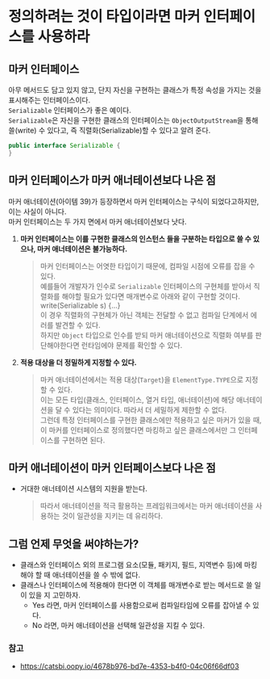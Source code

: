 # 정의하려는 것이 타입이라면 마커 인터페이스를 사용하라

## 마커 인터페이스
아무 메서드도 담고 있지 않고, 단지 자신을 구현하는 클래스가 특정 속성을 가지는 것을 표시해주는 인터페이스이다.  
`Serializable` 인터페이스가 좋은 예이다.  
`Serializable`은 자신을 구현한 클래스의 인터페이스는 `ObjectOutputStream`을 통해 쓸(write) 수 있다고, 즉 직렬화(Serializable)할 수 있다고 알려 준다.

```java
public interface Serializable {
}
```
## 마커 인터페이스가 마커 애너테이션보다 나은 점
마커 애너테이션(아이템 39)가 등장하면서 마커 인터페이스는 구식이 되었다고하지만, 이는 사실이 아니다.  
마커 인터페이스는 두 가지 면에서 마커 애너테이션보다 낫다.

1. **마커 인터페이스는 이를 구현한 클래스의 인스턴스 들을 구분하는 타입으로 쓸 수 있으나, 마커 애너테이션은 불가능하다.**
    > 마커 인터페이스는 어엿한 타입이기 때문에, 컴파일 시점에 오류를 잡을 수 있다.  
      예를들어 개발자가 인수로 `Serializable` 인터페이스의 구현체를 받아서 직렬화를 해야할 필요가 있다면 매개변수로 아래와 같이 구현할 것이다.  
      write(Serializable s) {...}  
      이 경우 직렬화의 구현체가 아닌 객체는 전달할 수 없고 컴파일 단계에서 에러를 발견할 수 있다.  
      하지만 `Object` 타입으로 인수를 받되 마커 애너테이션으로 직렬화 여부를 판단해야한다면 런타임에야 문제를 확인할 수 있다.
2. **적용 대상을 더 정밀하게 지정할 수 있다.**
    > 마커 애너테이션에서는 적용 대상(`Target`)을 `ElementType.TYPE`으로 지정할 수 있다.  
   > 이는 모든 타입(클래스, 인터페이스, 열거 타입, 애너테이션)에 해당 애너테이션을 달 수 있다는 의미이다. 따라서 더 세밀하게 제한할 수 없다.  
   > 그런데 특정 인터페이스를 구현한 클래스에만 적용하고 싶은 마커가 있을 때, 이 마커를 인터페이스로 정의했다면 마킹하고 싶은 클래스에서만 그 인터페이스를 구현하면 된다.

## 마커 애너테이션이 마커 인터페이스보다 나은 점
- 거대한 애너테이션 시스템의 지원을 받는다.
  > 따라서 애너테이션을 적극 활용하는 프레임워크에서는 마커 애너테이션을 사용하는 것이 일관성을 지키는 데 유리하다.

## 그럼 언제 무엇을 써야하는가?
- 클래스와 인터페이스 외의 프로그램 요소(모듈, 패키지, 필드, 지역변수 등)에 마킹해야 할 때 애너테이션을 쓸 수 밖에 없다.
- 클래스나 인터페이스에 적용해야 한다면 이 객체를 매개변수로 받는 메서드로 쓸 일이 있을 지 고민하자.
  - Yes 라면, 마커 인터페이스를 사용함으로써 컴파일타임에 오류를 잡아낼 수 있다.
  - No 라면, 마커 애너테이션을 선택해 일관성을 지킬 수 있다.

### 참고
- https://catsbi.oopy.io/4678b976-bd7e-4353-b4f0-04c06f66df03